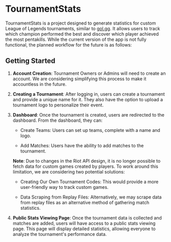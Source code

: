 # TournamentStats

TournamentStats is a project designed to generate statistics for custom League of Legends tournaments, similar to [gol.gg](https://www.gol.gg). It allows users to track which champion performed the best and discover which player achieved the most pentakills. While the current version of the app is not fully functional, the planned workflow for the future is as follows:

## Getting Started

1. **Account Creation**: Tournament Owners or Admins will need to create an account. We are considering simplifying this process to make it accountless in the future.

2. **Creating a Tournament**: After logging in, users can create a tournament and provide a unique name for it. They also have the option to upload a tournament logo to personalize their event.

3. **Dashboard**: Once the tournament is created, users are redirected to the dashboard. From the dashboard, they can:

   - Create Teams: Users can set up teams, complete with a name and logo.

   - Add Matches: Users have the ability to add matches to the tournament.

   **Note**: Due to changes in the Riot API design, it is no longer possible to fetch data for custom games created by players. To work around this limitation, we are considering two potential solutions:

   - Creating Our Own Tournament Codes: This would provide a more user-friendly way to track custom games.

   - Data Scraping from Replay Files: Alternatively, we may scrape data from replay files as an alternative method of gathering match statistics.

4. **Public Stats Viewing Page**: Once the tournament data is collected and matches are added, users will have access to a public stats viewing page. This page will display detailed statistics, allowing everyone to analyze the tournament's performance data.
